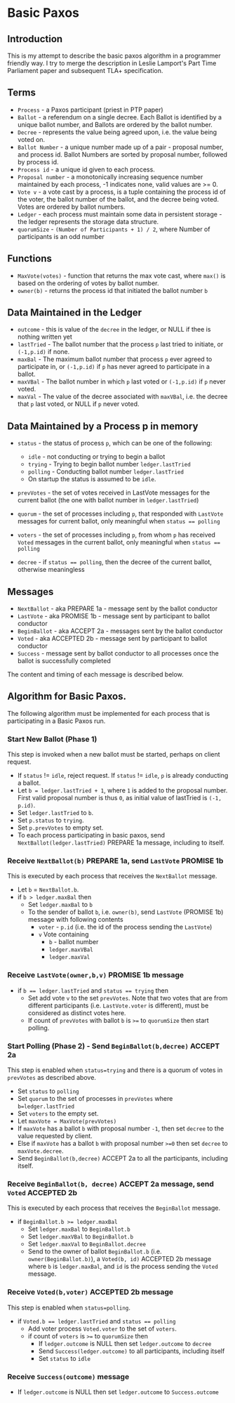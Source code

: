 # Basic Paxos

## Introduction

This is my attempt to describe the basic paxos algorithm in a programmer friendly way. I try to merge the description in
Leslie Lamport's Part Time Parliament paper and subsequent TLA+ specification.

## Terms

* `Process` - a Paxos participant (priest in PTP paper)
* `Ballot` - a referendum on a single decree. Each Ballot is identified by a unique ballot number, and Ballots are ordered by the ballot number. 
* `Decree` - represents the value being agreed upon, i.e. the value being voted on. 
* `Ballot Number` - a unique number made up of a pair - proposal number, and process id. Ballot Numbers are sorted by proposal number, followed by process id.
* `Process id` - a unique id given to each process.
* `Proposal number` - a monotonically increasing sequence number maintained by each process, -1 indicates none, valid values are >= 0.
* `Vote v` - a vote cast by a process, is a tuple containing the process id of the voter, the ballot number of the ballot, and the decree being voted. Votes are ordered by ballot numbers.
* `Ledger` - each process must maintain some data in persistent storage - the ledger represents the storage data structure.
* `quorumSize` - `(Number of Participants + 1) / 2`, where Number of participants is an odd number

## Functions

* `MaxVote(votes)` - function that returns the max vote cast, where `max()` is based on the ordering of votes by ballot number.
* `owner(b)` - returns the process id that initiated the ballot number `b`

## Data Maintained in the Ledger

* `outcome` - this is value of the `decree` in the ledger, or NULL if thee is nothing written yet
* `lastTried` - The ballot number that the process `p` last tried to initiate, or `(-1,p.id)` if none.
* `maxBal` - The maximum ballot number that process `p` ever agreed to participate in, or `(-1,p.id)` if `p` has never agreed to participate in a ballot.
* `maxVBal` - The ballot number in which `p` last voted or `(-1,p.id)` if `p` never voted.
* `maxVal` - The value of the decree associated with `maxVBal`, i.e. the decree that `p` last voted, or NULL if `p` never voted.

## Data Maintained by a Process p in memory

* `status` - the status of process `p`, which can be one of the following:
  * `idle` - not conducting or trying to begin a ballot
  * `trying` - Trying to begin ballot number `ledger.lastTried`
  * `polling` - Conducting ballot number `ledger.lastTried`
  * On startup the status is assumed to be `idle`.

* `prevVotes` - the set of votes received in LastVote messages for the current ballot (the one with ballot number in `ledger.lastTried`)
* `quorum` - the set of processes including `p`, that responded with `LastVote` messages for current ballot, only meaningful when `status == polling`
* `voters` - the set of processes including `p`, from whom `p` has received `Voted` messages in the current ballot, only meaningful when `status == polling`
* `decree` - if `status == polling`, then the decree of the current ballot, otherwise meaningless

## Messages 

* `NextBallot` - aka PREPARE 1a - message sent by the ballot conductor 
* `LastVote` - aka PROMISE 1b - message sent by participant to ballot conductor
* `BeginBallot` - aka ACCEPT 2a - messages sent by the ballot conductor 
* `Voted` - aka ACCEPTED 2b - message sent by participant to ballot conductor
* `Success` - message sent by ballot conductor to all processes once the ballot is successfully completed

The content and timing of each message is described below.

## Algorithm for Basic Paxos.

The following algorithm must be implemented for each process that is participating in a Basic Paxos run.

### Start New Ballot (Phase 1)

This step is invoked when a new ballot must be started, perhaps on client request.

* If `status` != `idle`, reject request. If `status` != `idle`, `p` is already conducting a ballot.
* Let `b = ledger.lastTried + 1`, where `1` is added to the proposal number. First valid proposal number is thus `0`, as initial value of lastTried is `(-1, p.id)`.
* Set `ledger.lastTried` to `b`.
* Set `p.status` to `trying`.
* Set `p.prevVotes` to empty set.
* To each process participating in basic paxos, send `NextBallot(ledger.lastTried)` PREPARE 1a message, including to itself.

### Receive `NextBallot(b)` PREPARE 1a, send `LastVote` PROMISE 1b

This is executed by each process that receives the `NextBallot` message.

* Let `b` = `NextBallot.b`.
* if `b > ledger.maxBal` then
  * Set `ledger.maxBal` to `b`
  * To the sender of ballot `b`, i.e. `owner(b)`, send `LastVote` (PROMISE 1b) message with following contents
    * `voter` - `p.id` (i.e. the id of the process sending the `LastVote`)
    * `v` Vote containing
      * `b` - ballot number
      * `ledger.maxVBal` 
      * `ledger.maxVal`

### Receive `LastVote(owner,b,v)` PROMISE 1b message

* if `b == ledger.lastTried` and `status == trying` then
  * Set add vote `v` to the set `prevVotes`. Note that two votes that are from different participants (i.e. `LastVote.voter` is different), must be considered as distinct votes here.
  * If count of `prevVotes` with ballot `b` is `>=` to `quorumSize` then start polling.

### Start Polling (Phase 2) - Send `BeginBallot(b,decree)` ACCEPT 2a 

This step is enabled when `status=trying` and there is a quorum of votes in `prevVotes` as described above.

* Set `status` to `polling`
* Set `quorum` to the set of processes in `prevVotes` where `b=ledger.lastTried`
* Set `voters` to the empty set.
* Let `maxVote = MaxVote(prevVotes)`
* If `maxVote` has a ballot `b` with proposal number `-1`, then set `decree` to the value requested by client.
* Else if `maxVote` has a ballot `b` with proposal number `>=0` then set `decree` to  `maxVote.decree`.
* Send `BeginBallot(b,decree)` ACCEPT 2a to all the participants, including itself.

### Receive `BeginBallot(b, decree)` ACCEPT 2a message, send `Voted` ACCEPTED 2b 

This is executed by each process that receives the `BeginBallot` message.

* if `BeginBallot.b >= ledger.maxBal`
  * Set `ledger.maxBal` to `BeginBallot.b`
  * Set `ledger.maxVBal` to `BeginBallot.b`
  * Set `ledger.maxVal` to `BeginBallot.decree`
  * Send to the owner of ballot `BeginBallot.b` (i.e. `owner(BeginBallot.b)`), a `Voted(b, id)` ACCEPTED 2b message where `b` is `ledger.maxBal`, and `id` is the process sending the `Voted` message.

### Receive `Voted(b,voter)` ACCEPTED 2b message

This step is enabled when `status=polling`.

* if `Voted.b == ledger.lastTried` and `status == polling`
  * Add voter process `Voted.voter` to the set of `voters`.
  * if count of `voters` is `>=` to `quorumSize` then
    * If `ledger.outcome` is NULL then set `ledger.outcome` to `decree`
    * Send `Success(ledger.outcome)` to all participants, including itself
    * Set `status` to `idle`

### Receive `Success(outcome)` message

* If `ledger.outcome` is NULL then set `ledger.outcome` to `Success.outcome`

